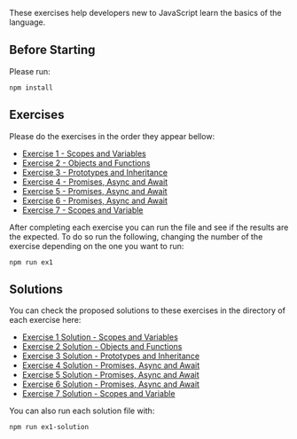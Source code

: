 
These exercises help developers new to JavaScript learn the basics of the language.

## Before Starting

Please run:

```
npm install
```

## Exercises

Please do the exercises in the order they appear bellow:

- [Exercise 1 - Scopes and Variables](./exercises/scopes-and-variables/ex1.js)
- [Exercise 2 - Objects and Functions](./exercises/objects-and-functions/ex2.js)
- [Exercise 3 - Prototypes and Inheritance](./exercises/prototypes-and-inheritance/ex3.js)
- [Exercise 4 - Promises, Async and Await](./exercises/promises-async-await/ex4.js)
- [Exercise 5 - Promises, Async and Await](./exercises/promises-async-await/ex5.js)
- [Exercise 6 - Promises, Async and Await](./exercises/promises-async-await/ex6.js)
- [Exercise 7 - Scopes and Variable](./exercises/features-and-tricky-js/ex7.js)

After completing each exercise you can run the file and see if the results are the expected. To do so run the following, changing the number of the exercise depending on the one you want to run:

```
npm run ex1
```

## Solutions

You can check the proposed solutions to these exercises in the directory of each exercise here:

- [Exercise 1 Solution - Scopes and Variables](./exercises/scopes-and-variables/ex1-solution.js)
- [Exercise 2 Solution - Objects and Functions](./exercises/objects-and-functions/ex2-solution.js)
- [Exercise 3 Solution - Prototypes and Inheritance](./exercises/prototypes-and-inheritance/ex3-solution.js)
- [Exercise 4 Solution - Promises, Async and Await](./exercises/promises-async-await/ex4-solution.js)
- [Exercise 5 Solution - Promises, Async and Await](./exercises/promises-async-await/ex5-solution.js)
- [Exercise 6 Solution - Promises, Async and Await](./exercises/promises-async-await/ex6-solution.js)
- [Exercise 7 Solution - Scopes and Variable](./exercises/features-and-tricky-js/ex7-solution.js)

You can also run each solution file with:

```
npm run ex1-solution
```